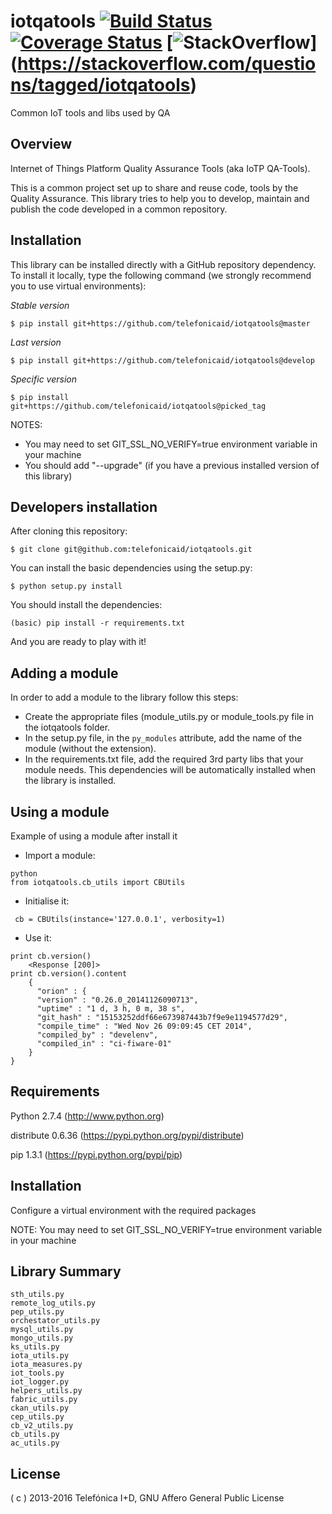 # iotqatools [![Build Status](https://travis-ci.org/telefonicaid/iotqatools.svg?branch=develop)](https://travis-ci.org/telefonicaid/iotqatools) [![Coverage Status](https://coveralls.io/repos/telefonicaid/iotqatools/badge.svg?branch=develop&service=github)](https://coveralls.io/github/telefonicaid/iotqatools?branch=develop) [![StackOverflow](http://b.repl.ca/v1/help-stackoverflow-orange.png)]  (https://stackoverflow.com/questions/tagged/iotqatools) 
    
Common IoT tools and libs used by QA



## Overview

Internet of Things Platform Quality Assurance Tools (aka IoTP QA-Tools).

This is a common project set up to share and reuse code, tools by the Quality Assurance.
This library tries to help you to develop, maintain and publish the code developed in a common repository.

## Installation

This library can be installed directly with a GitHub repository dependency. To install it locally, type the
following command (we strongly recommend you to use virtual environments):

*Stable version*

```
$ pip install git+https://github.com/telefonicaid/iotqatools@master
```

*Last version*

```
$ pip install git+https://github.com/telefonicaid/iotqatools@develop
```

*Specific version*

```
$ pip install git+https://github.com/telefonicaid/iotqatools@picked_tag
```

NOTES:
 - You may need to set GIT_SSL_NO_VERIFY=true environment variable in your machine
 - You should add "--upgrade" (if you have a previous installed version of this library)


## Developers installation

After cloning this repository:

```
$ git clone git@github.com:telefonicaid/iotqatools.git
```

You can install the basic dependencies using the setup.py:

```
$ python setup.py install
```


You should install the dependencies:

```
(basic) pip install -r requirements.txt
```

And you are ready to play with it!

## Adding a module

In order to add a module to the library follow this steps:
* Create the appropriate files (module_utils.py or module_tools.py file in the iotqatools folder.
* In the setup.py file, in the `py_modules` attribute, add the name of the module (without the extension).
* In the requirements.txt file, add the required 3rd party libs that your module needs. This dependencies will be automatically installed when the library is installed.

## Using a module
Example of using a module after install it

* Import a module:

```
python
from iotqatools.cb_utils import CBUtils
```

* Initialise it:

```
 cb = CBUtils(instance='127.0.0.1', verbosity=1)
```

* Use it:
```
print cb.version()
    <Response [200]>
print cb.version().content
    {
      "orion" : {
      "version" : "0.26.0_20141126090713",
      "uptime" : "1 d, 3 h, 0 m, 38 s",
      "git_hash" : "15153252ddf66e673987443b7f9e9e1194577d29",
      "compile_time" : "Wed Nov 26 09:09:45 CET 2014",
      "compiled_by" : "develenv",
      "compiled_in" : "ci-fiware-01"
    }
}
```


Requirements
------------

Python 2.7.4 (http://www.python.org)

distribute 0.6.36 (https://pypi.python.org/pypi/distribute)

pip 1.3.1 (https://pypi.python.org/pypi/pip)

Installation
------------

Configure a virtual environment with the required packages

NOTE: You may need to set GIT_SSL_NO_VERIFY=true environment variable in your machine

Library Summary
---------------
```
sth_utils.py
remote_log_utils.py
pep_utils.py
orchestator_utils.py
mysql_utils.py
mongo_utils.py
ks_utils.py
iota_utils.py
iota_measures.py
iot_tools.py
iot_logger.py
helpers_utils.py
fabric_utils.py
ckan_utils.py
cep_utils.py
cb_v2_utils.py
cb_utils.py
ac_utils.py

```


License
---------

( c ) 2013-2016 Telefónica I+D, GNU Affero General Public License


